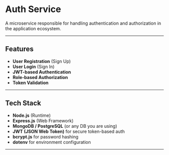 # Auth Service

A microservice responsible for handling authentication and authorization in the application ecosystem.

---

## Features
- **User Registration** (Sign Up)
- **User Login** (Sign In)
- **JWT-based Authentication**
- **Role-based Authorization**
- **Token Validation**

---

## Tech Stack
- **Node.js** (Runtime)
- **Express.js** (Web Framework)
- **MongoDB / PostgreSQL** (or any DB you are using)
- **JWT (JSON Web Token)** for secure token-based auth
- **bcrypt.js** for password hashing
- **dotenv** for environment configuration

---

